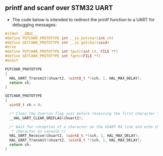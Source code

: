 ## printf and scanf over STM32 UART

* The code below is intended to redirect the printf function to a UART for debugging messages:

```C
#ifdef __GNUC__
#define PUTCHAR_PROTOTYPE int __io_putchar(int ch)
#define GETCHAR_PROTOTYPE int __io_getchar(void)
#else
#define PUTCHAR_PROTOTYPE int fputc(int ch, FILE *f)
#define GETCHAR_PROTOTYPE int fgetc(FILE *f)
#endif

PUTCHAR_PROTOTYPE
{
  HAL_UART_Transmit(&huart2, (uint8_t *)&ch, 1, HAL_MAX_DELAY);
  return ch;
}

GETCHAR_PROTOTYPE
{
  uint8_t ch = 0;

  /* Clear the Overrun flag just before receiving the first character */
  __HAL_UART_CLEAR_OREFLAG(&huart2);

  /* Wait for reception of a character on the USART RX line and echo this
   * character on console */
  HAL_UART_Receive(&huart2, (uint8_t *)&ch, 1, HAL_MAX_DELAY);
  HAL_UART_Transmit(&huart2, (uint8_t *)&ch, 1, HAL_MAX_DELAY);
  return ch;
}
```

